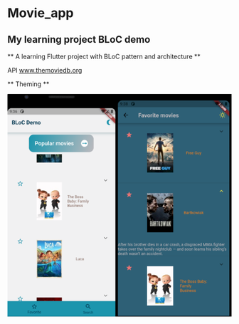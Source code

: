 # Movie_app
## My learning project BLoC demo

** A learning Flutter project with BLoC pattern and architecture **

API www.themoviedb.org

** Theming **

![Application themes](assets/images/blocDemo.png)
